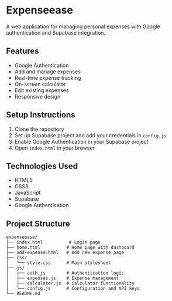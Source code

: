 # Expenseease

A web application for managing personal expenses with Google authentication and Supabase integration.

## Features

- Google Authentication
- Add and manage expenses
- Real-time expense tracking
- On-screen calculator
- Edit existing expenses
- Responsive design

## Setup Instructions

1. Clone the repository
2. Set up Supabase project and add your credentials in `config.js`
3. Enable Google Authentication in your Supabase project
4. Open `index.html` in your browser

## Technologies Used

- HTML5
- CSS3
- JavaScript
- Supabase
- Google Authentication

## Project Structure

```
expenseease/
├── index.html          # Login page
├── home.html          # Home page with dashboard
├── add-expense.html   # Add new expense page
├── css/
│   └── style.css      # Main stylesheet
├── js/
│   ├── auth.js        # Authentication logic
│   ├── expenses.js    # Expense management
│   ├── calculator.js  # Calculator functionality
│   └── config.js      # Configuration and API keys
└── README.md
``` 